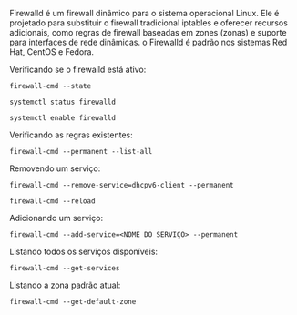 Firewalld é um firewall dinâmico para o sistema operacional Linux. Ele é projetado para substituir o firewall tradicional iptables e oferecer recursos adicionais, como regras de firewall baseadas em zones (zonas) e suporte para interfaces de rede dinâmicas. o Firewalld é padrão nos sistemas Red Hat, CentOS e Fedora.

Verificando se o firewalld está ativo:

    firewall-cmd --state

    systemctl status firewalld

    systemctl enable firewalld

Verificando as regras existentes:

    firewall-cmd --permanent --list-all

Removendo um serviço:

    firewall-cmd --remove-service=dhcpv6-client --permanent

    firewall-cmd --reload

Adicionando um serviço:

    firewall-cmd --add-service=<NOME DO SERVIÇO> --permanent

Listando todos os serviços disponíveis:

    firewall-cmd --get-services

Listando a zona padrão atual:

    firewall-cmd --get-default-zone